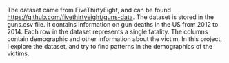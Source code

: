 The dataset came from FiveThirtyEight, and can be found https://github.com/fivethirtyeight/guns-data. The dataset is stored in the guns.csv file. It contains information on gun deaths in the US from 2012 to 2014. Each row in the dataset represents a single fatality. The columns contain demographic and other information about the victim.
In this project, I explore the dataset, and try to find patterns in the demographics of the victims.
